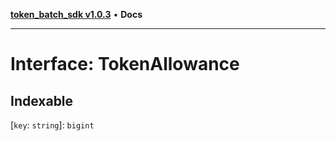 [**token_batch_sdk v1.0.3**](../index.md) • **Docs**

***

# Interface: TokenAllowance

## Indexable

 \[`key`: `string`\]: `bigint`
